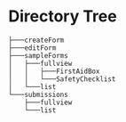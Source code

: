 # Directory Tree
<!-- prettier-ignore -->
```
├───createForm
├───editForm
├───sampleForms
│   ├───fullview
│   │   ├───FirstAidBox
│   │   └───SafetyChecklist
│   └───list
└───submissions
    ├───fullview
    └───list
```

